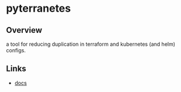 # pyterranetes

## Overview

a tool for reducing duplication in terraform and kubernetes (and helm)
configs.

## Links

- [docs](https://segv.gitlab.io/pyterranetes/)
